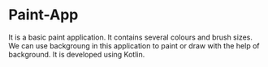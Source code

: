 # Paint-App
It is a basic paint application.
lt contains several colours and brush sizes.
We can use backgroung in this application to paint or draw with the help of background.
It is developed using Kotlin.

